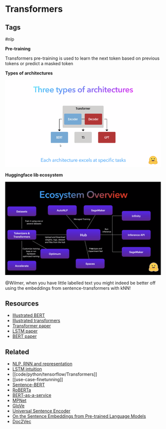 # Transformers

## Tags
#nlp


**Pre-training**

Transformers pre-training is used to learn the next token based on previous tokens or predict a masked token



**Types of architectures**

![image-20211022063003111](img/image-20211022063003111.png)



**Huggingface lib ecosystem**

![image-20211022064532294](img/image-20211022064532294.png)





@Wilmer, when you have little labelled text you might indeed be better off using the embeddings from sentence-transformers with kNN! 

## Resources
- [Illustrated BERT](https://jalammar.github.io/illustrated-bert/)
- [Illustrated transformers](https://jalammar.github.io/illustrated-transformer/)
- [Transformer paper](https://arxiv.org/pdf/1706.03762.pdf)
- [LSTM paper](file:///Users/wilmerags/Downloads/hochreiter1997.pdf)
- [BERT paper](https://arxiv.org/pdf/1810.04805.pdf)

## Related
- [NLP, RNN and representation](https://colah.github.io/posts/2014-07-NLP-RNNs-Representations/)
- [LSTM intuition](https://colah.github.io/posts/2015-08-Understanding-LSTMs/)
- [[code/python/tensorflow/Transformers]]
- [[use-case-finetunning]]
- [Sentence-BERT](https://arxiv.org/pdf/1908.10084.pdf)
- [RoBERTa](https://arxiv.org/pdf/1907.11692.pdf)
- [BERT-as-a-service](https://github.com/hanxiao/bert-as-service/)
- [MPNet](https://arxiv.org/pdf/2004.09297.pdf)
- [GloVe](https://aclanthology.org/D14-1162.pdf)
- [Universal Sentence Encoder](https://arxiv.org/abs/1803.11175)
- [On the Sentence Embeddings from Pre-trained Language Models](https://arxiv.org/pdf/2011.05864.pdf)
- [Doc2Vec](https://cs.stanford.edu/~quocle/paragraph_vector.pdf)